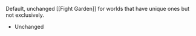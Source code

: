 Default, unchanged [[Fight Garden]] for worlds that have unique ones but not exclusively.

- Unchanged